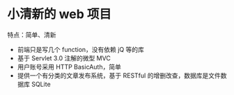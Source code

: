 小清新的 web 项目 
=================================== 

特点：简单、清新
- 前端只是写几个 function，没有依赖 jQ 等的库
- 基于 Servlet 3.0 注解的微型 MVC 
- 用户账号采用 HTTP BasicAuth，简单
- 提供一个有分类的文章发布系统，基于 RESTful 的增删改查，数据库是文件数据库 SQLite
